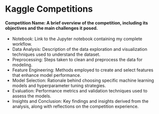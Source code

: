 # Kaggle Competitions
####  Competition Name: A brief overview of the competition, including its objectives and the main challenges it posed.
- Notebook: Link to the Jupyter notebook containing my complete workflow.
- Data Analysis: Description of the data exploration and visualization techniques used to understand the dataset.
- Preprocessing: Steps taken to clean and preprocess the data for modeling.
- Feature Engineering: Methods employed to create and select features that enhance model performance.
- Model Selection: Rationale behind choosing specific machine learning models and hyperparameter tuning strategies.
- Evaluation: Performance metrics and validation techniques used to assess the models.
- Insights and Conclusion: Key findings and insights derived from the analysis, along with reflections on the competition experience.

